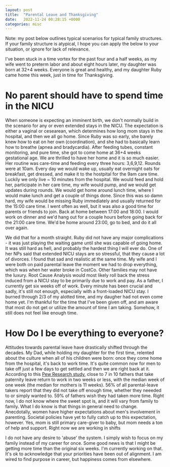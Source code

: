 ```yaml
---
layout: post
title:  "Parental Leave and Thanksgiving"
date:   2022-11-24 00:28:15 +0000
categories: misc
---
```


Note: my post below outlines typical scenarios for typical family structures. If your family structure is atypical, I hope you can apply the below to your situation, or ignore for lack of relevance.


I've been stuck in a time vortex for the past four and a half weeks, as my wife went to preterm labor and about eight hours later, my daughter was born at 32+4 weeks. Everyone is great and healthy, and my daughter Ruby came home this week, just in time for Thanksgiving. 

# No parent should have to spend time in the NICU
When someone is expecting an imminent birth, we don't normally build in the scenario for any or even extended stays in the NICU. The expectation is either a vaginal or cesearean, which determines how long mom stays in the hospital, and then we all go home. Since Ruby was so early, she barely knew how to eat on her own (coordination), and she had to basically learn how to breathe (apnea and bradycardia). After feeding tubes, constant monitoring, and pure time, she got to come home at 36+4 weeks gestational age. We are thrilled to have her home and it is so much easier. Her routine was care-time and feeding every three hours: 3,6,9,12. Rounds were at 10am. Every day we would wake up, usually eat overnight oats for breakfast, get dressed, and make it to the hostpital for the 9am care time. Luckily we only live ~ 10 minutes from the hospital. We would feed and hold her, participate in her care time, my wife would pump, and we would get updates during rounds. We would get home around lunch time, where I would make lunch and get a couple of things done. Since this was so damn hard, my wife would be missing Ruby immediately and usually returned for the 15:00 care time. I went often as well, but it was also a good time for parents or friends to join. Back at home between 17:00 and 18:00. I would work on dinner and we'd hang out for a couple hours before going back for the 21:00 care time. We'd be home around 23:00, go to bed, and do it all over again. 

We did that for a month straight. Ruby did not have any major complications - it was just playing the waiting game until she was capable of going home. It was still hard as hell, and probably the hardest thing I will ever do. One of her NPs said that extended NICU stays are so stressful, that they cause a lot of divorces. I found that sad and realistic at the same time. My wife and I were both on paid parental leave the moment we had to drop everything, which was when her water broke in CostCo. Other families may not have the luxury. Root Cause Analysis would most likely roll back the stress induced from a NICU stay to be primarily due to work and pay. As a father, I currently get six weeks off of work. Every minute has been crucial and sadly, it's still not enough, especially with a front-loaded NICU stay. I burned through 2/3 of my alotted time, and my daugher had not even come home yet. I'm thankful for the time that I've been given off, and am aware that most do not get or utilize the amount of time I am taking. Somehow, it still does not feel like enough time.

# How Do I be everything to everyone?

Attitudes towards parental leave have drastically shifted through the decades. My Dad, while holding my daughter for the first time, relented about the culture when all of his children were born: once they come home from the hospital, it's back to work time. It's quite common now for men to take off just a few days to get settled and then we are right back at it. According to this [Pew Research study](https://www.pewresearch.org/social-trends/2017/03/23/americans-widely-support-paid-family-and-medical-leave-but-differ-over-specific-policies/), close to 7 in 10 fathers that take paternity leave return to work in two weeks or less, with the median week of one week (the median for mothers is 11 weeks). 56% of all parental-leave takers report that they did not take off enough time, whether they neeeded to or simply wanted to. 59% of fathers wish they had taken more time. Right now, I do not know where the sweet spot is, and it will vary from family to family. What I do know is that things in general need to change. Anecdotally, women have higher expectations about men's involvement in parenting. Societal policies have yet to fully catch up to this expectation, however. Yes, mom is still primary care-giver to baby, but mom needs a ton of help and support. Right now we are working in shifts 


I do not have any desire to 'abuse' the system. I simply wish to focus on my family instead of my career for once. Some good news is that I might be getting more time than the original six weeks. I'm currently working on that. It's ok to acknowledge that your priorities have been out of alignment. I am wired to find purpose in career, but happiness comes from elsewhere.


